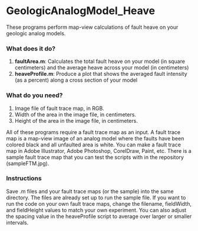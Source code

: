 # GeologicAnalogModel_Heave

These programs perform map-view calculations of fault heave on your geologic analog models.

### What does it do?
 1. <b>faultArea.m</b>: Calculates the total fault heave on your model (in square centimeters) and the average heave across your model (in centimeters)
 2. <b>heaveProfile.m</b>: Produce a plot that shows the averaged fault intensity (as a percent) along a cross section of your model

### What do you need?
1. Image file of fault trace map, in RGB.
2. Width of the area in the image file, in centimeters.
3. Height of the area in the image file, in centimeters.

All of these programs require a fault trace map as an input. A fault trace map is a map-view image of an analog model where the faults have been colored black and all unfaulted area is white. You can make a fault trace map in Adobe Illustrator, Adobe Photoshop, CorelDraw, Paint, etc. There is a sample fault trace map that you can test the scripts with in the repository (sampleFTM.jpg).

### Instructions
Save .m files and your fault trace maps (or the sample) into the same directory. The files are already set up to run the sample file. If you want to run the code on your own fault trace maps, change the filename, fieldWidth, and fieldHeight values to match your own experiment. You can also adjust the spacing value in the heaveProfile script to average over larger or smaller intervals.
